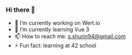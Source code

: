 ### Hi there 👋

- 🔭 I’m currently working on Wert.io
- 🌱 I’m currently learning Vue 3
- 📫 How to reach me: s.shurin94@gmail.com
- ⚡ Fun fact: learning at 42 school
